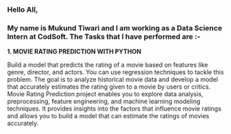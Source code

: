 ### Hello All,
### My name is Mukund Tiwari and I am working as a Data Science Intern at CodSoft. The Tasks that I have performed are :- 

**1. MOVIE RATING PREDICTION WITH PYTHON**

Build a model that predicts the rating of a movie based on features like genre, director, and actors. You can use regression techniques to tackle this problem.
The goal is to analyze historical movie data and develop a model that accurately estimates the rating given to a movie by users or critics.
Movie Rating Prediction project enables you to explore data analysis, preprocessing, feature engineering, and machine learning modeling techniques. 
It provides insights into the factors that influence movie ratings and allows you to build a model that can estimate the ratings of movies accurately.
